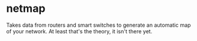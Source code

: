 # netmap

Takes data from routers and smart switches to generate an automatic map of your
network. At least that's the theory, it isn't there yet.
